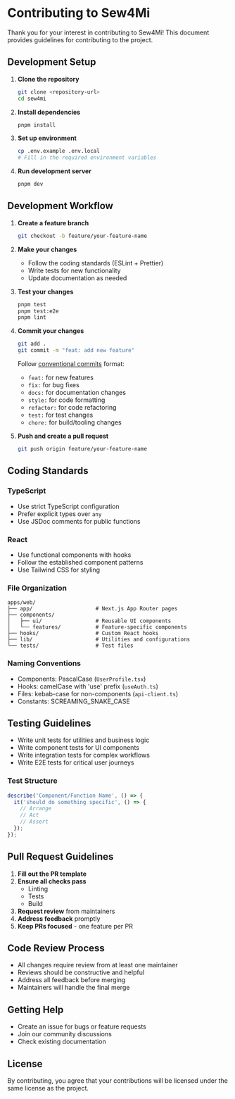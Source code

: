 # Contributing to Sew4Mi

Thank you for your interest in contributing to Sew4Mi! This document provides guidelines for contributing to the project.

## Development Setup

1. **Clone the repository**

   ```bash
   git clone <repository-url>
   cd sew4mi
   ```

2. **Install dependencies**

   ```bash
   pnpm install
   ```

3. **Set up environment**

   ```bash
   cp .env.example .env.local
   # Fill in the required environment variables
   ```

4. **Run development server**
   ```bash
   pnpm dev
   ```

## Development Workflow

1. **Create a feature branch**

   ```bash
   git checkout -b feature/your-feature-name
   ```

2. **Make your changes**
   - Follow the coding standards (ESLint + Prettier)
   - Write tests for new functionality
   - Update documentation as needed

3. **Test your changes**

   ```bash
   pnpm test
   pnpm test:e2e
   pnpm lint
   ```

4. **Commit your changes**

   ```bash
   git add .
   git commit -m "feat: add new feature"
   ```

   Follow [conventional commits](https://www.conventionalcommits.org/) format:
   - `feat:` for new features
   - `fix:` for bug fixes
   - `docs:` for documentation changes
   - `style:` for code formatting
   - `refactor:` for code refactoring
   - `test:` for test changes
   - `chore:` for build/tooling changes

5. **Push and create a pull request**
   ```bash
   git push origin feature/your-feature-name
   ```

## Coding Standards

### TypeScript

- Use strict TypeScript configuration
- Prefer explicit types over `any`
- Use JSDoc comments for public functions

### React

- Use functional components with hooks
- Follow the established component patterns
- Use Tailwind CSS for styling

### File Organization

```
apps/web/
├── app/                    # Next.js App Router pages
├── components/
│   ├── ui/                 # Reusable UI components
│   └── features/           # Feature-specific components
├── hooks/                  # Custom React hooks
├── lib/                    # Utilities and configurations
└── tests/                  # Test files
```

### Naming Conventions

- Components: PascalCase (`UserProfile.tsx`)
- Hooks: camelCase with 'use' prefix (`useAuth.ts`)
- Files: kebab-case for non-components (`api-client.ts`)
- Constants: SCREAMING_SNAKE_CASE

## Testing Guidelines

- Write unit tests for utilities and business logic
- Write component tests for UI components
- Write integration tests for complex workflows
- Write E2E tests for critical user journeys

### Test Structure

```typescript
describe('Component/Function Name', () => {
  it('should do something specific', () => {
    // Arrange
    // Act
    // Assert
  });
});
```

## Pull Request Guidelines

1. **Fill out the PR template**
2. **Ensure all checks pass**
   - Linting
   - Tests
   - Build
3. **Request review** from maintainers
4. **Address feedback** promptly
5. **Keep PRs focused** - one feature per PR

## Code Review Process

- All changes require review from at least one maintainer
- Reviews should be constructive and helpful
- Address all feedback before merging
- Maintainers will handle the final merge

## Getting Help

- Create an issue for bugs or feature requests
- Join our community discussions
- Check existing documentation

## License

By contributing, you agree that your contributions will be licensed under the same license as the project.
